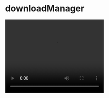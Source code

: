 # downloadManager

<video width="320" height="240" controls>
  <source src="demo/demo.mp4" type="video/mp4">
</video>